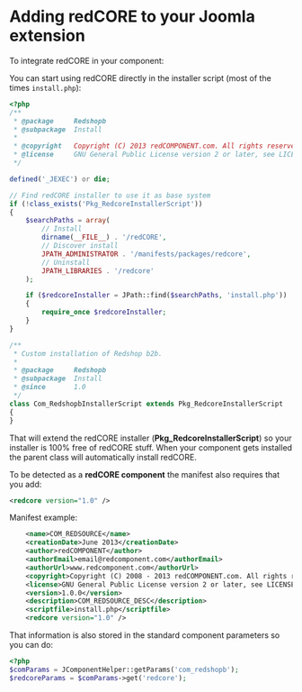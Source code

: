 # Adding redCORE to your Joomla extension

To integrate redCORE in your component:

You can start using redCORE directly in the installer script (most of the times `install.php`):

```php
<?php
/**
 * @package     Redshopb
 * @subpackage  Install
 *
 * @copyright   Copyright (C) 2013 redCOMPONENT.com. All rights reserved.
 * @license     GNU General Public License version 2 or later, see LICENSE.
 */

defined('_JEXEC') or die;

// Find redCORE installer to use it as base system
if (!class_exists('Pkg_RedcoreInstallerScript'))
{
	$searchPaths = array(
		// Install
		dirname(__FILE__) . '/redCORE',
		// Discover install
		JPATH_ADMINISTRATOR . '/manifests/packages/redcore',
		// Uninstall
		JPATH_LIBRARIES . '/redcore'
	);

	if ($redcoreInstaller = JPath::find($searchPaths, 'install.php'))
	{
		require_once $redcoreInstaller;
	}
}

/**
 * Custom installation of Redshop b2b.
 *
 * @package     Redshopb
 * @subpackage  Install
 * @since       1.0
 */
class Com_RedshopbInstallerScript extends Pkg_RedcoreInstallerScript
{
}
```

That will extend the redCORE installer (**Pkg_RedcoreInstallerScript**) so your installer is 100% free of redCORE stuff. When your component gets installed the parent class will automatically install redCORE.

To be detected as a **redCORE component** the manifest also requires that you add:

```xml
<redcore version="1.0" />
```
Manifest example:
```xml
    <name>COM_REDSOURCE</name>
    <creationDate>June 2013</creationDate>
    <author>redCOMPONENT</author>
    <authorEmail>email@redcomponent.com</authorEmail>
    <authorUrl>www.redcomponent.com</authorUrl>
    <copyright>Copyright (C) 2008 - 2013 redCOMPONENT.com. All rights reserved.</copyright>
    <license>GNU General Public License version 2 or later, see LICENSE.</license>
    <version>1.0.0</version>
    <description>COM_REDSOURCE_DESC</description>
    <scriptfile>install.php</scriptfile>
    <redcore version="1.0" />
```

That information is also stored in the standard component parameters so you can do:

```php
<?php
$comParams = JComponentHelper::getParams('com_redshopb');
$redcoreParams = $comParams->get('redcore');
```